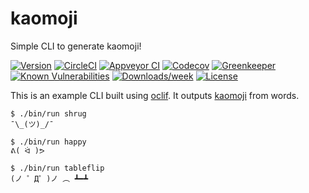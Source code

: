 kaomoji
=======

Simple CLI to generate kaomoji!

[![Version](https://img.shields.io/npm/v/kaomoji.svg)](https://npmjs.org/package/kaomoji)
[![CircleCI](https://circleci.com/gh/crcastle/kaomoji/tree/master.svg?style=shield)](https://circleci.com/gh/crcastle/kaomoji/tree/master)
[![Appveyor CI](https://ci.appveyor.com/api/projects/status/github/crcastle/kaomoji?branch=master&svg=true)](https://ci.appveyor.com/project/heroku/kaomoji/branch/master)
[![Codecov](https://codecov.io/gh/crcastle/kaomoji/branch/master/graph/badge.svg)](https://codecov.io/gh/crcastle/kaomoji)
[![Greenkeeper](https://badges.greenkeeper.io/crcastle/kaomoji.svg)](https://greenkeeper.io/)
[![Known Vulnerabilities](https://snyk.io/test/github/crcastle/kaomoji/badge.svg)](https://snyk.io/test/github/crcastle/kaomoji)
[![Downloads/week](https://img.shields.io/npm/dw/kaomoji.svg)](https://npmjs.org/package/kaomoji)
[![License](https://img.shields.io/npm/l/kaomoji.svg)](https://github.com/crcastle/kaomoji/blob/master/package.json)

This is an example CLI built using [oclif](https://github.com/oclif/oclif).  It outputs [kaomoji](https://en.wikipedia.org/wiki/Kaomoji) from words.

```
$ ./bin/run shrug
¯\_(ツ)_/¯

$ ./bin/run happy
ᕕ( ᐛ )ᕗ

$ ./bin/run tableflip
(ノ ゜Д゜)ノ ︵ ┻━┻
```

<!-- toc -->
<!-- install -->
<!-- usage -->
<!-- commands -->
